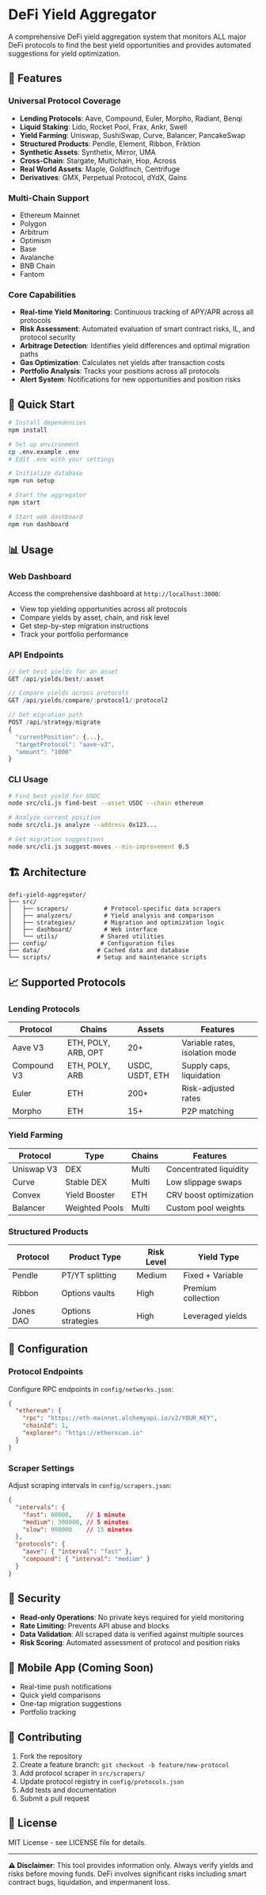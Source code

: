 # DeFi Yield Aggregator

A comprehensive DeFi yield aggregation system that monitors ALL major DeFi protocols to find the best yield opportunities and provides automated suggestions for yield optimization.

## 🌟 Features

### Universal Protocol Coverage
- **Lending Protocols**: Aave, Compound, Euler, Morpho, Radiant, Benqi
- **Liquid Staking**: Lido, Rocket Pool, Frax, Ankr, Swell 
- **Yield Farming**: Uniswap, SushiSwap, Curve, Balancer, PancakeSwap
- **Structured Products**: Pendle, Element, Ribbon, Friktion
- **Synthetic Assets**: Synthetix, Mirror, UMA
- **Cross-Chain**: Stargate, Multichain, Hop, Across
- **Real World Assets**: Maple, Goldfinch, Centrifuge
- **Derivatives**: GMX, Perpetual Protocol, dYdX, Gains

### Multi-Chain Support
- Ethereum Mainnet
- Polygon
- Arbitrum
- Optimism
- Base
- Avalanche
- BNB Chain
- Fantom

### Core Capabilities
- **Real-time Yield Monitoring**: Continuous tracking of APY/APR across all protocols
- **Risk Assessment**: Automated evaluation of smart contract risks, IL, and protocol security
- **Arbitrage Detection**: Identifies yield differences and optimal migration paths
- **Gas Optimization**: Calculates net yields after transaction costs
- **Portfolio Analysis**: Tracks your positions across all protocols
- **Alert System**: Notifications for new opportunities and position risks

## 🚀 Quick Start

```bash
# Install dependencies
npm install

# Set up environment
cp .env.example .env
# Edit .env with your settings

# Initialize database
npm run setup

# Start the aggregator
npm start

# Start web dashboard
npm run dashboard
```

## 📊 Usage

### Web Dashboard
Access the comprehensive dashboard at `http://localhost:3000`:
- View top yielding opportunities across all protocols
- Compare yields by asset, chain, and risk level  
- Get step-by-step migration instructions
- Track your portfolio performance

### API Endpoints

```javascript
// Get best yields for an asset
GET /api/yields/best/:asset

// Compare yields across protocols
GET /api/yields/compare/:protocol1/:protocol2

// Get migration path
POST /api/strategy/migrate
{
  "currentPosition": {...},
  "targetProtocol": "aave-v3",
  "amount": "1000"
}
```

### CLI Usage

```bash
# Find best yield for USDC
node src/cli.js find-best --asset USDC --chain ethereum

# Analyze current position
node src/cli.js analyze --address 0x123...

# Get migration suggestions
node src/cli.js suggest-moves --min-improvement 0.5
```

## 🏗️ Architecture

```
defi-yield-aggregator/
├── src/
│   ├── scrapers/          # Protocol-specific data scrapers
│   ├── analyzers/         # Yield analysis and comparison
│   ├── strategies/        # Migration and optimization logic
│   ├── dashboard/         # Web interface
│   └── utils/            # Shared utilities
├── config/               # Configuration files
├── data/                # Cached data and database
└── scripts/             # Setup and maintenance scripts
```

## 📈 Supported Protocols

### Lending Protocols
| Protocol | Chains | Assets | Features |
|----------|--------|--------|----------|
| Aave V3 | ETH, POLY, ARB, OPT | 20+ | Variable rates, isolation mode |
| Compound V3 | ETH, POLY, ARB | USDC, USDT, ETH | Supply caps, liquidation |
| Euler | ETH | 200+ | Risk-adjusted rates |
| Morpho | ETH | 15+ | P2P matching |

### Yield Farming
| Protocol | Type | Chains | Features |
|----------|------|--------|----------|
| Uniswap V3 | DEX | Multi | Concentrated liquidity |
| Curve | Stable DEX | Multi | Low slippage swaps |
| Convex | Yield Booster | ETH | CRV boost optimization |
| Balancer | Weighted Pools | Multi | Custom pool weights |

### Structured Products  
| Protocol | Product Type | Risk Level | Yield Type |
|----------|-------------|------------|------------|
| Pendle | PT/YT splitting | Medium | Fixed + Variable |
| Ribbon | Options vaults | High | Premium collection |
| Jones DAO | Options strategies | High | Leveraged yields |

## 🔧 Configuration

### Protocol Endpoints
Configure RPC endpoints in `config/networks.json`:

```json
{
  "ethereum": {
    "rpc": "https://eth-mainnet.alchemyapi.io/v2/YOUR_KEY",
    "chainId": 1,
    "explorer": "https://etherscan.io"
  }
}
```

### Scraper Settings
Adjust scraping intervals in `config/scrapers.json`:

```json
{
  "intervals": {
    "fast": 60000,    // 1 minute
    "medium": 300000, // 5 minutes  
    "slow": 900000    // 15 minutes
  },
  "protocols": {
    "aave": { "interval": "fast" },
    "compound": { "interval": "medium" }
  }
}
```

## 🔐 Security

- **Read-only Operations**: No private keys required for yield monitoring
- **Rate Limiting**: Prevents API abuse and blocks
- **Data Validation**: All scraped data is verified against multiple sources
- **Risk Scoring**: Automated assessment of protocol and position risks

## 📱 Mobile App (Coming Soon)
- Real-time push notifications
- Quick yield comparisons
- One-tap migration suggestions
- Portfolio tracking

## 🤝 Contributing

1. Fork the repository
2. Create a feature branch: `git checkout -b feature/new-protocol`
3. Add protocol scraper in `src/scrapers/`
4. Update protocol registry in `config/protocols.json`
5. Add tests and documentation
6. Submit a pull request

## 📄 License

MIT License - see LICENSE file for details.

---

**⚠️ Disclaimer**: This tool provides information only. Always verify yields and risks before moving funds. DeFi involves significant risks including smart contract bugs, liquidation, and impermanent loss.
